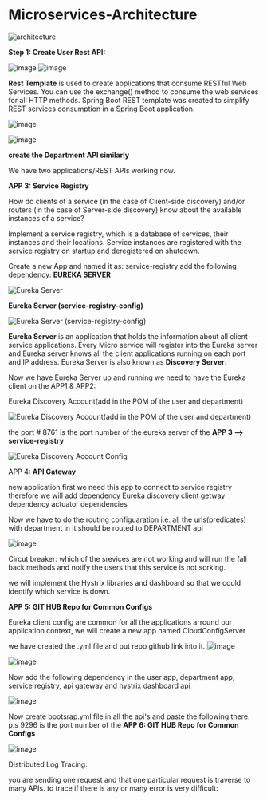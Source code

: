 # Microservices-Architecture

![architecture](https://user-images.githubusercontent.com/52471507/128783666-bcd7ffa5-a6aa-406e-8752-c4141bf6cf3f.PNG)

**Step 1:
Create User Rest API:**


![image](https://user-images.githubusercontent.com/52471507/128786519-064732c5-858b-42cf-b7fc-1735b888d420.png)
![image](https://user-images.githubusercontent.com/52471507/128786946-b061b268-f761-454d-9887-bb8a84bfdf1a.png)

**Rest Template** is used to create applications that consume RESTful Web Services. 
You can use the exchange() method to consume the web services for all HTTP methods.
Spring Boot REST template was created to simplify REST services consumption in a Spring Boot application.

![image](https://user-images.githubusercontent.com/52471507/128787363-f4e70e72-2df2-4652-987d-f104cc901656.png)

![image](https://user-images.githubusercontent.com/52471507/128787471-e02a946d-82b8-46aa-bca8-e849dc8c0072.png)

**create the Department API similarly**


We have two applications/REST APIs working now.


**APP 3: Service Registry**

How do clients of a service (in the case of Client-side discovery) and/or routers 
(in the case of Server-side discovery) know about the available instances of a service? 

Implement a service registry, which is a database of services, their instances and their locations. 
Service instances are registered with the service registry on startup and deregistered on shutdown. 

Create a new App and named it as: service-registry
add the following dependency: **EUREKA SERVER**

![Eureka Server](https://user-images.githubusercontent.com/52471507/128788132-cfecb342-fb56-407b-a0d0-9fe85083c0c5.PNG)

**Eureka Server (service-registry-config)**

![Eureka Server (service-registry-config)](https://user-images.githubusercontent.com/52471507/128788193-771bd713-8525-4455-9e59-d0e2540b8e3e.PNG)

**Eureka Server** is an application that holds the information about all client-service applications. 
Every Micro service will register into the Eureka server and Eureka server knows all the client applications running on each port and IP address. 
Eureka Server is also known as **Discovery Server**.


Now we have Eureka Server up and running we need to have the Eureka client on the APP1 & APP2:

Eureka Discovery Account(add in the POM of the user and department)

![Eureka Discovery Account(add in the POM of the user and department)](https://user-images.githubusercontent.com/52471507/128788423-789fce01-e7a2-4c7b-8f9a-d0fd58d03b34.PNG)

the port # 8761 is the port number of the eureka server of the **APP 3 --> **service-registry****

![Eureka Discovery Account Config](https://user-images.githubusercontent.com/52471507/128788438-ae784679-f545-4625-af58-e85ac7a80b7c.PNG)

APP 4: **API Gateway**

new application first we need this app to connect to service registry 
therefore we will add dependency Eureka discovery client
getway dependency
actuator dependencies
	
Now we have to do the routing configuaration i.e. all the urls(predicates) with department in it should be routed to DEPARTMENT api

![image](https://user-images.githubusercontent.com/52471507/128789082-221ad4dd-4234-41f7-be84-6a31cdd68261.png)


Circut breaker:
which of the srevices are not working and will run the fall back methods and notify the users that this service is not sorking.

we will implement the Hystrix libraries and dashboard so that we could identify which service is down.


**APP 5: GIT HUB Repo for Common Configs**

Eureka client config are common for all the applications arround our application context, we will create a new app named CloudConfigServer

we have created the .yml file and put repo github link into it.
![image](https://user-images.githubusercontent.com/52471507/128887237-7dceac0e-b056-4b97-a5e0-d313e68d651b.png)

![image](https://user-images.githubusercontent.com/52471507/128887159-4f2bbc2a-4b77-4371-b40d-a754730190bf.png)


Now add the following dependency in the user app, department app, service registry, api gateway and hystrix dashboard api


![image](https://user-images.githubusercontent.com/52471507/128891125-cfa8de30-1c94-425c-b982-fb9a623bb9fe.png)

Now create bootsrap.yml file in all the api's and paste the following there.
p.s 9296 is the port number of the **APP 6: GIT HUB Repo for Common Configs**

![image](https://user-images.githubusercontent.com/52471507/128891478-082a9ee6-1359-46c9-8440-ddc0a64200a8.png)




Distributed Log Tracing:

 you are sending one request and that one particular request is traverse to many APIs.
to trace if there is any or many error is very difficult:

